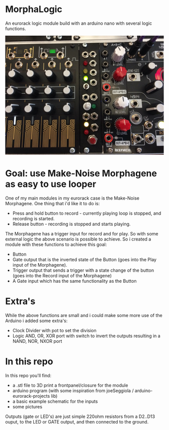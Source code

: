 # MorphaLogic

An eurorack logic module build with an arduino nano with several logic functions.

![Screenshot](pictures/IMG_2887.JPG)

# Goal: use Make-Noise Morphagene as easy to use looper

One of my main modules in my eurorack case is the Make-Noise Morphagene. One thing that i'd like it to do is:

- Press and hold button to record - currently playing loop is stopped, and recording is started.
- Release button - recording is stopped and starts playing.

The Morphagene has a trigger input for record and for play. So with some external logic the above scenario is possible to achieve.
So i created a module with these functions to achieve this goal:

- Button
- Gate output that is the inverted state of the Button (goes into the Play input of the Morphagene).
- Trigger output that sends a trigger with a state change of the button (goes into the Record input of the Morphagene)
- A Gate input which has the same functionality as the Button

# Extra's

While the above functions are small and i could make some more use of the Arduino i added some extra's:

- Clock Divider with pot to set the division
- Logic AND, OR, XOR port with switch to invert the outputs resulting in a NAND, NOR, NXOR port

# In this repo

In this repo you'll find:

  - a .stl file to 3D print a frontpanel/closure for the module
  - arduino program (with some inspiration from joeSeggiola / arduino-eurorack-projects lib)
  - a basic example schematic for the inputs
  - some pictures

Outputs (gate or LED's) are just simple 220ohm resistors from a D2..D13 ouput, to the LED or GATE output, and then connected to the ground.





